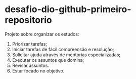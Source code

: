 # desafio-dio-github-primeiro-repositorio
Projeto sobre organizar os estudos:

1) Priorizar tarefas;
2) Iniciar tarefas de fácil compreensão e resolução;
3) Solicitar ajuda através de mentorias especializadas;
4) Executar os assuntos que domina;
5) Revisar assuntos.
6) Estar focado no objetivo.   




